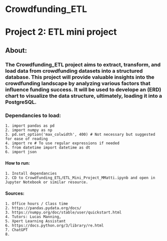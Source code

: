 # Crowdfunding_ETL
# Project 2: ETL mini project
## About: 
### The Crowdfunding_ETL project aims to extract, transform, and load data from crowdfunding datasets into a structured database. This project will provide valuable insights into the crowdfunding landscape by analyzing various factors that influence funding success. It will be used to develope an (ERD) chart to visualize the data structure, ultimately, loading it into a PostgreSQL. 



### Dependancies to load:
    1. import pandas as pd
    2. import numpy as np
    3. pd.set_option('max_colwidth', 400) # Not necessary but suggested for ease of reading
    4. import re # To use regular expressions if needed
    5. from datetime import datetime as dt
    6. import json

#### How to run:
    1. Install dependancies
    2. CD to Crowdfunding_ETL/ETL_Mini_Project_MMatti.ipynb and open in Jupyter Notebook or similar resource.

#### Sources:
    1. Office hours / Class time
    2. https://pandas.pydata.org/docs/
    3. https://numpy.org/doc/stable/user/quickstart.html
    4. Tutors: Lucas Manning, 
    5. Xpert Learning Assistant
    6. https://docs.python.org/3/library/re.html
    7. ChatGPT
    8. 